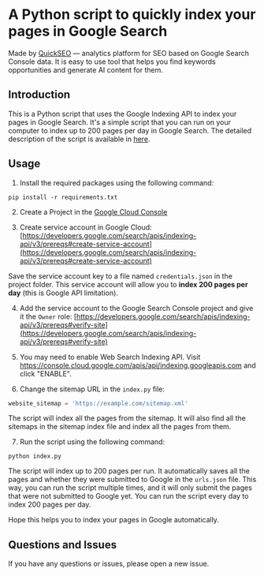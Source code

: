 # A Python script to quickly index your pages in Google Search

Made by [QuickSEO](https://quickseo.io) — analytics platform for SEO based on Google Search Console data. It is easy to use tool that helps you find keywords opportunities and generate AI content for them.

## Introduction

This is a Python script that uses the Google Indexing API to index your pages in Google Search. It's a simple script that you can run on your computer to index up to 200 pages per day in Google Search. The detailed description of the script is available in [here](https://quickseo.io/tools/python-indexing).


## Usage

1. Install the required packages using the following command:

```shell
pip install -r requirements.txt
```

2. Create a Project in the [Google Cloud Console](https://console.cloud.google.com/)


3. Create service account in Google
Cloud: [https://developers.google.com/search/apis/indexing-api/v3/prereqs#create-service-account](https://developers.google.com/search/apis/indexing-api/v3/prereqs#create-service-account)

Save the service account key to a file named `credentials.json` in the project folder. This service account will allow you to **index 200 pages per day** (this is Google API limitation).

4. Add the service account to the Google Search Console project and give it the `Owner`
role: [https://developers.google.com/search/apis/indexing-api/v3/prereqs#verify-site](https://developers.google.com/search/apis/indexing-api/v3/prereqs#verify-site)

5. You may need to enable Web Search Indexing API. Visit https://console.cloud.google.com/apis/api/indexing.googleapis.com and click "ENABLE".

6. Change the sitemap URL in the `index.py` file:

```python
website_sitemap = 'https://example.com/sitemap.xml'
```

The script will index all the pages from the sitemap. It will also find all the sitemaps in the sitemap index file and index all the pages from them.

7. Run the script using the following command:

```shell
python index.py
```

The script will index up to 200 pages per run. It automatically saves all the pages and whether they were submitted to Google in the `urls.json` file. This way, you can run the script multiple times, and it will only submit the pages that were not submitted to Google yet. You can run the script every day to index 200 pages per day.

Hope this helps you to index your pages in Google automatically.

## Questions and Issues

If you have any questions or issues, please open a new issue.
